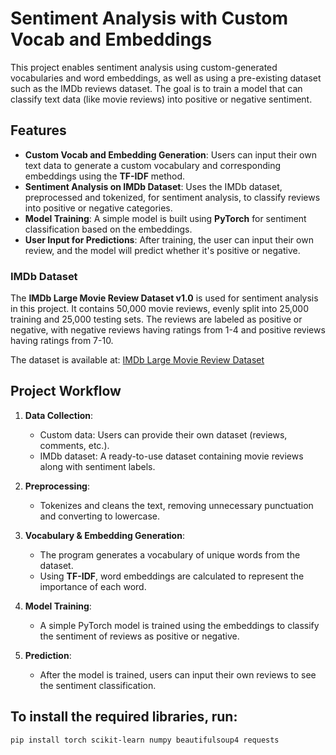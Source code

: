 # Sentiment Analysis with Custom Vocab and Embeddings

This project enables sentiment analysis using custom-generated vocabularies and word embeddings, as well as using a pre-existing dataset such as the IMDb reviews dataset. The goal is to train a model that can classify text data (like movie reviews) into positive or negative sentiment.

## Features
- **Custom Vocab and Embedding Generation**: Users can input their own text data to generate a custom vocabulary and corresponding embeddings using the **TF-IDF** method.
- **Sentiment Analysis on IMDb Dataset**: Uses the IMDb dataset, preprocessed and tokenized, for sentiment analysis, to classify reviews into positive or negative categories.
- **Model Training**: A simple model is built using **PyTorch** for sentiment classification based on the embeddings.
- **User Input for Predictions**: After training, the user can input their own review, and the model will predict whether it's positive or negative.

### IMDb Dataset

The **IMDb Large Movie Review Dataset v1.0** is used for sentiment analysis in this project. It contains 50,000 movie reviews, evenly split into 25,000 training and 25,000 testing sets. The reviews are labeled as positive or negative, with negative reviews having ratings from 1-4 and positive reviews having ratings from 7-10.

The dataset is available at: [IMDb Large Movie Review Dataset](https://ai.stanford.edu/~amaas/data/sentiment/)

## Project Workflow

1. **Data Collection**:
   - Custom data: Users can provide their own dataset (reviews, comments, etc.).
   - IMDb dataset: A ready-to-use dataset containing movie reviews along with sentiment labels.
   
2. **Preprocessing**:
   - Tokenizes and cleans the text, removing unnecessary punctuation and converting to lowercase.
   
3. **Vocabulary & Embedding Generation**:
   - The program generates a vocabulary of unique words from the dataset.
   - Using **TF-IDF**, word embeddings are calculated to represent the importance of each word.

4. **Model Training**:
   - A simple PyTorch model is trained using the embeddings to classify the sentiment of reviews as positive or negative.
   
5. **Prediction**:
   - After the model is trained, users can input their own reviews to see the sentiment classification.

## To install the required libraries, run:

```
pip install torch scikit-learn numpy beautifulsoup4 requests
```
